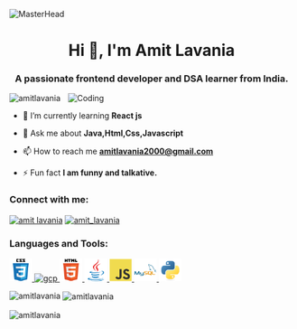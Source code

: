 ![MasterHead](https://user-images.githubusercontent.com/10498744/210012254-234538ff-d198-48aa-8964-37e6fd45d227.gif)

<h1 align="center">Hi 👋, I'm Amit Lavania</h1>
<h3 align="center">A passionate frontend developer and DSA learner from India.</h3>
<img align="right" alt="Coding" width="400" src="https://cdn-images-1.medium.com/fit/t/1600/480/0*7Q3yvSIv_t0ioJ-Z.gif">

<p align="left"> <img src="https://komarev.com/ghpvc/?username=amitlavania&label=Profile%20views&color=0e75b6&style=flat" alt="amitlavania" /> </p>

- 🌱 I’m currently learning **React js**

- 💬 Ask me about **Java,Html,Css,Javascript**

- 📫 How to reach me **amitlavania2000@gmail.com**

- ⚡ Fun fact **I am funny and talkative.**

<h3 align="left">Connect with me:</h3>
<p align="left">
<a href="https://linkedin.com/in/amit lavania" target="blank"><img align="center" src="https://raw.githubusercontent.com/rahuldkjain/github-profile-readme-generator/master/src/images/icons/Social/linked-in-alt.svg" alt="amit lavania" height="30" width="40" /></a>
<a href="https://www.codechef.com/users/amit_lavania" target="blank"><img align="center" src="https://cdn.jsdelivr.net/npm/simple-icons@3.1.0/icons/codechef.svg" alt="amit_lavania" height="30" width="40" /></a>
</p>

<h3 align="left">Languages and Tools:</h3>
<p align="left"> <a href="https://www.w3schools.com/css/" target="_blank" rel="noreferrer"> <img src="https://raw.githubusercontent.com/devicons/devicon/master/icons/css3/css3-original-wordmark.svg" alt="css3" width="40" height="40"/> </a> <a href="https://cloud.google.com" target="_blank" rel="noreferrer"> <img src="https://www.vectorlogo.zone/logos/google_cloud/google_cloud-icon.svg" alt="gcp" width="40" height="40"/> </a> <a href="https://www.w3.org/html/" target="_blank" rel="noreferrer"> <img src="https://raw.githubusercontent.com/devicons/devicon/master/icons/html5/html5-original-wordmark.svg" alt="html5" width="40" height="40"/> </a> <a href="https://www.java.com" target="_blank" rel="noreferrer"> <img src="https://raw.githubusercontent.com/devicons/devicon/master/icons/java/java-original.svg" alt="java" width="40" height="40"/> </a> <a href="https://developer.mozilla.org/en-US/docs/Web/JavaScript" target="_blank" rel="noreferrer"> <img src="https://raw.githubusercontent.com/devicons/devicon/master/icons/javascript/javascript-original.svg" alt="javascript" width="40" height="40"/> </a> <a href="https://www.mysql.com/" target="_blank" rel="noreferrer"> <img src="https://raw.githubusercontent.com/devicons/devicon/master/icons/mysql/mysql-original-wordmark.svg" alt="mysql" width="40" height="40"/> </a> <a href="https://www.python.org" target="_blank" rel="noreferrer"> <img src="https://raw.githubusercontent.com/devicons/devicon/master/icons/python/python-original.svg" alt="python" width="40" height="40"/> </a> </p>

<p><img align="left" src="https://github-readme-stats.vercel.app/api/top-langs?username=amitlavania&show_icons=true&locale=en&layout=compact" alt="amitlavania" /></p>

<p>&nbsp;<img align="center" src="https://github-readme-stats.vercel.app/api?username=amitlavania&show_icons=true&locale=en" alt="amitlavania" /></p>

<p><img align="center" src="https://github-readme-streak-stats.herokuapp.com/?user=amitlavania&" alt="amitlavania" /></p>
